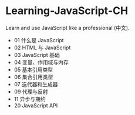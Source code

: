 # Learning-JavaScript-CH

Learn and use JavaScript like a professional (中文).

+ 01 什么是 JavaScript
+ 02 HTML 与 JavaScript
+ 03 JavaScript 基础
+ 04 变量、作用域与内存
+ 05 基本引用类型
+ 06 集合引用类型
+ 07 迭代器和生成器
+ 09 代理与反射
+ 11 异步与期约
+ 20 JavaScript API